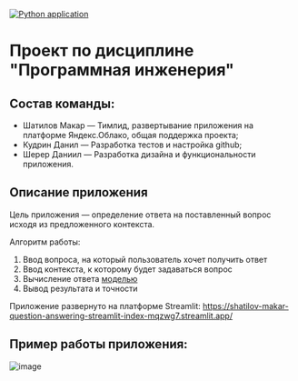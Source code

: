 [![Python application](https://github.com/shatilov-makar/question-answering-streamlit/actions/workflows/python-app.yml/badge.svg)](https://github.com/shatilov-makar/question-answering-streamlit/actions/workflows/python-app.yml)

# Проект по дисциплине "Программная инженерия"

## Состав команды:

- Шатилов Макар — Тимлид, развертывание приложения на платформе Яндекс.Облако, общая поддержка проекта;
- Кудрин Данил — Разработка тестов и настройка github;
- Шерер Даниил — Разработка дизайна и функциональности приложения.

## Описание приложения

Цель приложения — определение ответа на поставленный вопрос исходя из предложенного контекста.

Алгоритм работы:

1. Ввод вопроса, на который пользователь хочет получить ответ
2. Ввод контекста, к которому будет задаваться вопрос
3. Вычисление ответа [моделью](https://huggingface.co/AlexKay/xlm-roberta-large-qa-multilingual-finedtuned-ru)
4. Вывод результата и точности

Приложение развернуто на платформе Streamlit: https://shatilov-makar-question-answering-streamlit-index-mqzwg7.streamlit.app/

## Пример работы приложения:

![image](https://user-images.githubusercontent.com/62944516/211281288-da38c20b-0203-4f49-a8e8-30b9753467f4.png)
